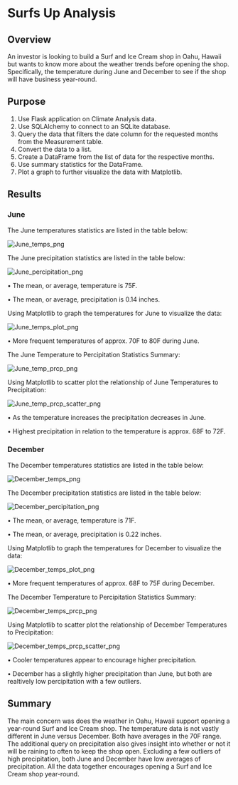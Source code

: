 # Surfs Up Analysis

## Overview

An investor is looking to build a Surf and Ice Cream shop in Oahu, Hawaii but wants to know more about the weather trends before opening the shop. Specifically, the temperature during June and December to see if the shop will have business year-round. 

## Purpose
1.	Use Flask application on Climate Analysis data.
2.	Use SQLAlchemy to connect to an SQLite database.
3.	Query the data that filters the date column for the requested months from the Measurement table.
4.	Convert the data to a list.
5.	Create a DataFrame from the list of data for the respective months.
6.	Use summary statistics for the DataFrame.
7.	Plot a graph to further visualize the data with Matplotlib.

## Results

### June
The June temperatures statistics are listed in the table below:

![June_temps_png](https://user-images.githubusercontent.com/103263248/178521653-15f93d58-ea47-4786-b833-346d3f3ed0e4.png)


The June precipitation statistics are listed in the table below:

![June_percipitation_png](https://user-images.githubusercontent.com/103263248/178521718-41934ee1-94be-4124-bf9c-31ff5616270b.png)

•	The mean, or average, temperature is 75F.

•	The mean, or average, precipitation is 0.14 inches.

Using Matplotlib to graph the temperatures for June to visualize the data:

![June_temps_plot_png](https://user-images.githubusercontent.com/103263248/178521756-f977660b-a4c8-45fe-b217-cc645ee0d161.png)

•	More frequent temperatures of approx. 70F to 80F during June.

The June Temperature to Percipitation Statistics Summary:

![June_temp_prcp_png](https://user-images.githubusercontent.com/103263248/178521907-e2fce080-5837-47ad-b939-a5485b38def5.png)

Using Matplotlib to scatter plot the relationship of June Temperatures to Precipitation:

![June_temp_prcp_scatter_png](https://user-images.githubusercontent.com/103263248/178521809-f5007c58-1fb5-49ff-9824-ebda7e4d1f9c.png)

•	As the temperature increases the precipitation decreases in June.

•	Highest precipitation in relation to the temperature is approx. 68F to 72F.

### December
The December temperatures statistics are listed in the table below:

![December_temps_png](https://user-images.githubusercontent.com/103263248/178522206-a895d682-ef8d-46cd-956c-0800d6b4a4c9.png)

The December precipitation statistics are listed in the table below:

![December_percipitation_png](https://user-images.githubusercontent.com/103263248/178522303-5da13f07-e0fe-47ea-9b33-420df87cc5b5.png)

•	The mean, or average, temperature is 71F.

•	The mean, or average, precipitation is 0.22 inches.

Using Matplotlib to graph the temperatures for December to visualize the data:

![December_temps_plot_png](https://user-images.githubusercontent.com/103263248/178522375-fc14d944-3963-473f-8d6f-fc2132d49e14.png)

•	More frequent temperatures of approx. 68F to 75F during December.

The December Temperature to Percipitation Statistics Summary:

![December_temps_prcp_png](https://user-images.githubusercontent.com/103263248/178522558-3134a579-bc68-4345-86ba-c3329a635c4e.png)

Using Matplotlib to scatter plot the relationship of December Temperatures to Precipitation:

![December_temps_prcp_scatter_png](https://user-images.githubusercontent.com/103263248/178522639-c9cd592e-03d1-4682-bce5-f3c3629c48ee.png)

•	Cooler temperatures appear to encourage higher precipitation.

•	December has a slightly higher precipitation than June, but both are realtively low percipitation with a few outliers.

## Summary

The main concern was does the weather in Oahu, Hawaii support opening a year-round Surf and Ice Cream shop. The temperature data is not vastly different in June versus December. Both have averages in the 70F range. The additional query on precipitation also gives insight into whether or not it will be raining to often to keep the shop open. Excluding a few outliers of high precipitation, both June and December have low averages of precipitation. All the data together encourages opening a Surf and Ice Cream shop year-round.  
